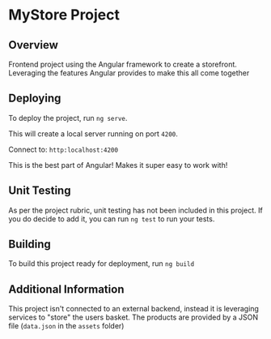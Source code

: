 # MyStore Project

## Overview

Frontend project using the Angular framework to create a storefront. Leveraging the features Angular provides to make this all come together

## Deploying

To deploy the project, run `ng serve`.

This will create a local server running on port `4200`. 

Connect to: `http:localhost:4200`

This is the best part of Angular! Makes it super easy to work with!

## Unit Testing

As per the project rubric, unit testing has not been included in this project. If you do decide to add it, you can run `ng test` to run your tests.

## Building

To build this project ready for deployment, run `ng build`

## Additional Information

This project isn't connected to an external backend, instead it is leveraging services to "store" the users basket. The products are provided by a JSON file (`data.json` in the `assets` folder)
